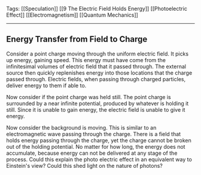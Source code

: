 Tags: [[Speculation]] [[9 The Electric Field Holds Energy]] [[Photoelectric Effect]] [[Electromagnetism]] [[Quantum Mechanics]]
___
## Energy Transfer from Field to Charge
Consider a point charge moving through the uniform electric field. It picks up energy, gaining speed. This energy must have come from the infinitesimal volumes of electric field that it passed through. The external source then quickly replenishes energy into those locations that the charge passed through. Electric fields, when passing through charged particles, deliver energy to them if able to. 

Now consider if the point charge was held still. The point charge is surrounded by a near infinite potential, produced by whatever is holding it still. Since it is unable to gain energy, the electric field is unable to give it energy. 

Now consider the background is moving. This is similar to an electromagnetic wave passing through the charge. There is a field that holds energy passing through the charge, yet the charge cannot be broken out of the holding potential. No matter for how long, the energy does not accumulate, because energy can not be delivered at any stage of the process. Could this explain the photo electric effect in an equivalent way to Einstein's view? Could this shed light on the nature of photons? 
